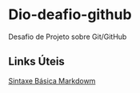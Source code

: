 # Dio-deafio-github
Desafio de Projeto sobre Git/GitHub

## Links Úteis
[Sintaxe Básica Markdowm](https://www.markdownguide.org/)
